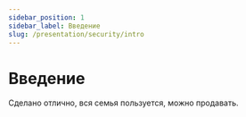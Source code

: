```yaml
---
sidebar_position: 1
sidebar_label: Введение
slug: /presentation/security/intro
---
```


# Введение

Сделано отлично, вся семья пользуется, можно продавать.

